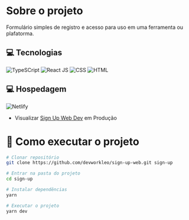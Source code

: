 # Sobre o projeto

Formulário simples de registro e acesso para uso em uma ferramenta ou plafatorma.

## 💻 Tecnologias

![TypeSCript](https://img.shields.io/badge/TypeScript-007ACC?style=for-the-badge&logo=typescript&logoColor=white)
![React JS](https://img.shields.io/badge/React-20232A?style=for-the-badge&logo=react&logoColor=61DAFB)
![CSS](https://img.shields.io/badge/CSS3-1572B6?style=for-the-badge&logo=css3&logoColor=white)
![HTML](https://img.shields.io/badge/HTML5-E34F26?style=for-the-badge&logo=html5&logoColor=white)

## 💻 Hospedagem

![Netlify](https://img.shields.io/badge/Netlify-00C7B7?style=for-the-badge&logo=netlify&logoColor=white)

- Visualizar [Sign Up Web Dev](https://sign-up-web.vercel.app "Visualizar Sign Up") em Produção 

# 🚀 Como executar o projeto

```bash
# Clonar repositório
git clone https://github.com/devworkleo/sign-up-web.git sign-up

# Entrar na pasta do projeto
cd sign-up

# Instalar dependências
yarn

# Executar o projeto
yarn dev
```
